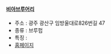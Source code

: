 #### [비아브루어리](https://map.naver.com/v5/entry/place/1995857688) 
 - 주소 : 광주 광산구 임방울대로826번길 47
- 종류 : 브루펍
 - 특징 : 
- [홈페이지](https://www.instagram.com/via_pub/)
